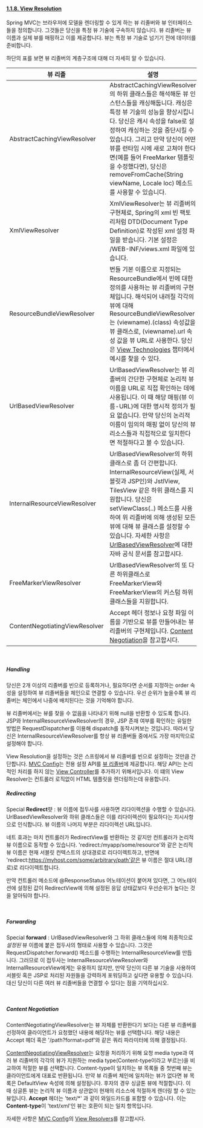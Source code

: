 #### [1.1.8. View Resolution](https://docs.spring.io/spring/docs/current/spring-framework-reference/web.html#mvc-viewresolver)
Spring MVC는 브라우저에 모델을 렌더링할 수 있게 하는 뷰 리졸버와 뷰 인터페이스들을 정의합니다. 그것들은 당신을 특정 뷰 기술에 구속하지 않습니다. 뷰 리졸버는 뷰 이름과 실제 뷰를 매핑하고 이를 제공합니다. 뷰는 특정 뷰 기술로 넘기기 전에 데이터를 준비합니다. 


하단의 표를 보면 뷰 리졸버의 계층구조에 대해 더 자세히 알 수 있습니다.



| 뷰 리졸 | 설명 |
|---|---|
| AbstractCachingViewResolver | AbstractCachingViewResolver의 하위 클래스들은 해석해둔 뷰 인스턴스들을 캐싱해둡니다. 캐싱은 특정 뷰 기술의 성능을 향상시킵니다. 당신은 캐시 속성을 false로 설정하여 캐싱하는 것을 중단시킬 수 있습니다. 그리고 만약 당신이 어떤 뷰를 런타임 시에 새로 고쳐야 한다면(예를 들어 FreeMarker 템플릿을 수정했다면), 당신은 removeFromCache(String viewName, Locale loc) 메소드를 사용할 수 있습니다. |
| XmlViewResolver | XmlViewResolver는 뷰 리졸버의 구현체로, Spring의 xml 빈 팩토리처럼 DTD(Document Type Definition)로 작성된 xml 설정 파일을 받습니다. 기본 설정은 /WEB-INF/views.xml 파일에 있습니다. |
| ResourceBundleViewResolver | 번들 기본 이름으로 지정되는 ResourceBundle에서 빈에 대한 정의를 사용하는 뷰 리졸버의 구현체입니다. 해석되어 내려질 각각의 뷰에 대해 ResourceBundleViewResolver는 (viewname).(class) 속성값을 뷰 클래스로, (viewname).url 속성 값을 뷰 URL로 사용한다. 당신은 [View Technologies](https://docs.spring.io/spring/docs/current/spring-framework-reference/web.html#mvc-view) 챕터에서 예시를 찾을 수 있다. |
| UrlBasedViewResolver | UrlBasedViewResolver는 뷰 리졸버의 간단한 구현체로 논리적 뷰 이름을 URL로 직접 확인하는 데에 사용됩니다. 이 때 해당 매핑(뷰 이름-URL)에 대한 명시적 정의가 필요 없습니다. 만약 당신의 논리적 이름이 임의의 매핑 없이 당신의 뷰 리소스들과 직접적으로 일치한다면 적절하다고 볼 수 있습니다. |
| InternalResourceViewResolver | UrlBasedViewResolver의 하위 클래스로 좀 더 간편합니다. InternalResourceView(실제, 서블릿과 JSP인)와 JstlView, TilesView 같은 하위 클래스를 지원합니다. 당신은 setViewClass(..) 메소드를 사용하여 위 리졸버에 의해 생성된 모든 뷰에 대해 뷰 클래스를 설정할 수 있습니다. 자세한 사항은 [UrlBasedViewResolver](https://docs.spring.io/spring-framework/docs/5.2.0.RELEASE/javadoc-api/org/springframework/web/reactive/result/view/UrlBasedViewResolver.html)에 대한 자바 공식 문서를 참고합시다. |
| FreeMarkerViewResolver | UrlBasedViewResolver의 또 다른 하위클래스로 FreeMarkerView와 FreeMarkerView의 커스텀 하위 클래스들을 지원합니다. |
| ContentNegotiatingViewResolver | Accept 헤더 정보나 요청 파일 이름을 기반으로 뷰를 만들어내는 뷰 리졸버의 구현체입니다. [Content Negotiation](https://docs.spring.io/spring/docs/current/spring-framework-reference/web.html#mvc-multiple-representations)을 참고합시다. |

<br>

##### Handling
당신은 2개 이상의 리졸버를 빈으로 등록하거나, 필요하다면 순서를 지정하는 order 속성을 설정하여 뷰 리졸버들을 체인으로 연결할 수 있습니다. 우선 순위가 높을수록 뷰 리졸버는 체인에서 나중에 배치된다는 것을 기억해야 합니다. 

뷰 리졸버에서는 뷰를 찾을 수 없음을 나타내기 위해 null을 반환할 수 있도록 합니다. JSP와 InternalResourceViewResolver의 경우, JSP 존재 여부를 확인하는 유일한 방법은 RequestDispatcher를 이용해 dispatch를 동작시켜보는 것입니다. 따라서 당신은 InternalResourceViewResolver를 항상 뷰 리졸버들 중에서도 가장 마지막으로 설정해야 합니다.
 
View Resolution을 설정하는 것은 스프링에서 뷰 리졸버를 빈으로 설정하는 것만큼 간단합니다.  [MVC Config]([https://docs.spring.io/spring/docs/current/spring-framework-reference/web.html#mvc-config](https://docs.spring.io/spring/docs/current/spring-framework-reference/web.html#mvc-config))는 전용 설정 API를 [뷰 리졸버](https://docs.spring.io/spring/docs/current/spring-framework-reference/web.html#mvc-config-view-resolvers)에 제공합니다. 해당 API는 논리적인 처리를 하지 않는 [View Controller](https://docs.spring.io/spring/docs/current/spring-framework-reference/web.html#mvc-config-view-controller)를 추가하기 위해서입니다.
이 떄의 View Resolver는 컨트롤러 로직없이 HTML 템플릿을 렌더링하는데 유용합니다. 
<br>

##### Redirecting 
Special **Redirect**햣 : 뷰 이름에 접두사를 사용하면 리다이렉션을 수행할 수 있습니다. UrlBasedViewResolver와 하위 클래스들은 이를 리다이렉션이 필요하다는 지시사항으로 인식합니다. 뷰 이름의 나머지 부분은 리다이렉션 URL입니다. 

네트 효과는 마치 컨트롤러가 RedirectView를 반환하는 것 같지만 컨트롤러가 논리적 뷰 이름으로 동작할 수 있습니다. 'redirect:/myapp/some/resource'와 같은 논리적 뷰 이름은 현재 서블릿 컨텍스트의 상대경로로 리다이렉트하고, 반면에 'redirect:https://myhost.com/some/arbitrary/path'같은 뷰 이름은 절대 URL(경로)로 리다이렉트합니다. 

만약 컨트롤러 메소드에 @ResponseStatus 어노테이션이 붙어져 있다면, 그 어노테이션에 설정된 값이 RedirectView에 의해 설정된 응답 상태값보다 우선순위가 높다는 것을 알아둬야 합니다.

<br>

##### Forwarding
Special **forward** : UrlBasedViewResolver와 그 하위 클래스들에 의해 최종적으로 *설정된* 뷰 이름에 붙은 접두사의 형태로 사용할 수 있습니다. 
그것은  RequestDispatcher.forward() 메소드를 수행하는 InternalResourceView를 만듭니다. 그러므로 이 접두사는 InternalResourceViewResolver와 InternalResourceView에게는 유용하지 않지만, 만약 당신이 다른 뷰 기술을 사용하여 서블릿 혹은 JSP로 처리된 자원들을 강력하게 포워딩하고 싶다면 유용할 수 있습니다. 대신 당신이 다른 여러 뷰 리졸버들을 연결할 수 있다는 점을 기억하십시오.

<br>

##### Content Negotiation
ContentNegotiatingViewResolver는 뷰 자체를 반환한다기 보다는 다른 뷰 리졸버를 선정하여 클라이언트가 요청했던 내용에 해당하는 뷰를 선택합니다. 해당 내용은 Accept 헤더 혹은 '/path?format=pdf'와 같은 쿼리 파라미터에 의해 결정됩니다. 

[ContentNegotiatingViewResolver](https://docs.spring.io/spring-framework/docs/5.2.0.RELEASE/javadoc-api/org/springframework/web/servlet/view/ContentNegotiatingViewResolver.html)는 요청을 처리하기 위해 요청 media type과 여러 뷰 리졸버의 각각의 뷰가 지원하는 media type(Content-type이라고 부르는)을 비교하여 적절한 뷰를 선택합니다.
Content-type이 일치하는 뷰 목록들 중 첫번째 뷰는 클라이언트에게 대표로 반환됩니다. 만약 뷰 리졸버 체인에 일치하는 뷰가 없다면 뷰 목록은 DefaultView 속성에 의해 설정됩니다. 후자의 경우 싱글톤 뷰에 적절합니다. 이 때 싱글톤 뷰는 논리적 뷰 이름과 상관없이 현재의 리소스에 적절하게 렌더링 할 수 있는 뷰입니다.
**Accept** 헤더는 'text/*' 과 같이 와일드카드를 포함할 수 있습니다. 이는 **Content-type**이 'text/xml'인 뷰는 호환이 되는 일치 항목입니다.

자세한 사항은 [MVC Config](https://docs.spring.io/spring/docs/current/spring-framework-reference/web.html#mvc-config)의 [View Resolvers](https://docs.spring.io/spring/docs/current/spring-framework-reference/web.html#mvc-config-view-resolvers)를 참고합시다.